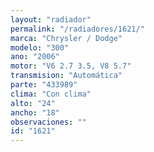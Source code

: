 ```yaml
---
layout: "radiador"
permalink: "/radiadores/1621/"
marca: "Chrysler / Dodge"
modelo: "300"
ano: "2006"
motor: "V6 2.7 3.5, V8 5.7"
transmision: "Automática"
parte: "433989"
clima: "Con clima"
alto: "24"
ancho: "18"
observaciones: ""
id: "1621"
---
```


